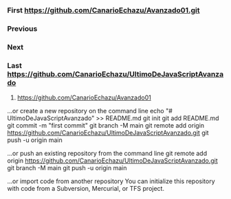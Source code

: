 ### First https://github.com/CanarioEchazu/Avanzado01.git
### Previous
### Next
### Last https://github.com/CanarioEchazu/UltimoDeJavaScriptAvanzado

1) https://github.com/CanarioEchazu/Avanzado01






…or create a new repository on the command line
echo "# UltimoDeJavaScriptAvanzado" >> README.md
git init
git add README.md
git commit -m "first commit"
git branch -M main
git remote add origin https://github.com/CanarioEchazu/UltimoDeJavaScriptAvanzado.git
git push -u origin main

…or push an existing repository from the command line
git remote add origin https://github.com/CanarioEchazu/UltimoDeJavaScriptAvanzado.git
git branch -M main
git push -u origin main

…or import code from another repository
You can initialize this repository with code from a Subversion, Mercurial, or TFS project.
